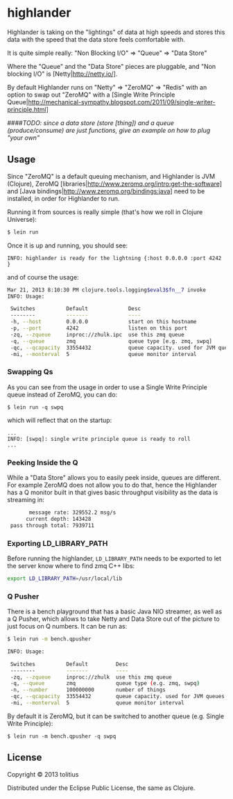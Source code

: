 # highlander

Highlander is taking on the "lightings" of data at high speeds and stores this data with the speed that the data store feels comfortable with.

It is quite simple really:  "Non Blocking I/O" => "Queue" => "Data Store"

Where the "Queue" and the "Data Store" pieces are pluggable, and "Non blocking I/O" is [Netty|http://netty.io/].

By default Highlander runs on "Netty" => "ZeroMQ" => "Redis"
with an option to swap out "ZeroMQ" with a [Single Write Principle Queue|http://mechanical-sympathy.blogspot.com/2011/09/single-writer-principle.html]

####_TODO: since a data store (store [thing]) and a queue (produce/consume) are just functions, give an example on how to plug "your own"_

## Usage

Since "ZeroMQ" is a default queuing mechanism, and Highlander is JVM (Clojure), ZeroMQ [libraries|http://www.zeromq.org/intro:get-the-software] and [Java bindings|http://www.zeromq.org/bindings:java] need to be installed, in order for Highlander to run.

Running it from sources is really simple (that's how we roll in Clojure Universe):

```bash
$ lein run
```

Once it is up and running, you should see:
```
INFO: highlander is ready for the lightning {:host 0.0.0.0 :port 4242 }
```

and of course the usage:
```bash
Mar 21, 2013 8:10:30 PM clojure.tools.logging$eval3$fn__7 invoke
INFO: Usage:

 Switches          Default             Desc
 --------          -------             ----
 -h, --host        0.0.0.0             start on this hostname
 -p, --port        4242                listen on this port
 -zq, --zqueue     inproc://zhulk.ipc  use this zmq queue
 -q, --queue       zmq                 queue type [e.g. zmq, swpq]
 -qc, --qcapacity  33554432            queue capacity. used for JVM queues
 -mi, --monterval  5                   queue monitor interval
```

### Swapping Qs

As you can see from the usage in order to use a Single Write Principle queue instead of ZeroMQ, you can do:

```
$ lein run -q swpq
```

which will reflect that on the startup:

```
...
INFO: [swpq]: single write principle queue is ready to roll
...
```

### Peeking Inside the Q

While a "Data Store" allows you to easily peek inside, queues are different. For example ZeroMQ does not allow you to do that, hence the Highlander has a Q monitor built in that gives basic throughput visibility as the data is streaming in:

```bash
       message rate: 329552.2 msg/s
      current depth: 143428
 pass through total: 7939711
```

### Exporting LD_LIBRARY_PATH

Before running the highlander, `LD_LIBRARY_PATH` needs to be exported to let the server know where to find zmq C++ libs:
```bash
export LD_LIBRARY_PATH=/usr/local/lib
```


### Q Pusher

There is a bench playground that has a basic Java NIO streamer, as well as a Q Pusher, which allows to take Netty and Data Store out of the picture to just focus on Q numbers. It can be run as:

```bash
$ lein run -m bench.qpusher
```

```bash
INFO: Usage:

 Switches          Default         Desc
 --------          -------         ----
 -zq, --zqueue     inproc://zhulk  use this zmq queue
 -q, --queue       zmq             queue type (e.g. zmq, swpq)
 -n, --number      100000000       number of things
 -qc, --qcapacity  33554432        queue capacity. used for JVM queues
 -mi, --monterval  5               queue monitor interval
```

By default it is ZeroMQ, but it can be switched to another queue (e.g. Single Write Principle):

```
$ lein run -m bench.qpusher -q swpq
```

## License

Copyright © 2013 tolitius

Distributed under the Eclipse Public License, the same as Clojure.
